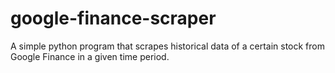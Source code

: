 # google-finance-scraper
A simple python program that scrapes historical data of a certain stock from Google Finance in a given time period.
